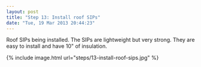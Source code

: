```yaml
---
layout: post
title: "Step 13: Install roof SIPs"
date: "Tue, 19 Mar 2013 20:44:23"
---
```


Roof SIPs being installed. The SIPs are lightweight but very strong. They are easy to install and have 10" of insulation.

{% include image.html url="steps/13-install-roof-sips.jpg" %}